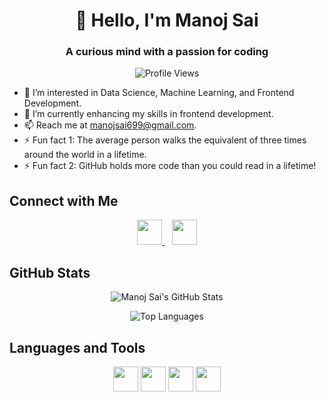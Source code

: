 <h1 align="center">👋 Hello, I'm Manoj Sai</h1>
<h3 align="center">A curious mind with a passion for coding</h3>

<p align="center">
  <img src="https://komarev.com/ghpvc/?username=manoj-sai-T" alt="Profile Views" />
</p>

- 👀 I’m interested in Data Science, Machine Learning, and Frontend Development.
- 🌱 I’m currently enhancing my skills in frontend development.
- 📫 Reach me at manojsai699@gmail.com.
- ⚡ Fun fact 1: The average person walks the equivalent of three times around the world in a lifetime.
- ⚡ Fun fact 2: GitHub holds more code than you could read in a lifetime!

## Connect with Me

<p align="center">
  <a href="https://www.linkedin.com/in/manoj-tatavarthi">
    <img src="https://img.shields.io/badge/LinkedIn-Connect-blue?style=for-the-badge&logo=linkedin" height="40">
  </a>&nbsp;&nbsp;
  <a href="https://www.instagram.com/_man_of_hearts_89">
    <img src="https://img.shields.io/badge/Instagram-Follow-red?style=for-the-badge&logo=instagram" height="40">
  </a>
</p>

## GitHub Stats

<p align="center">
  <img src="https://github-readme-stats.vercel.app/api?username=manoj-sai-T&show_icons=true&theme=dark" alt="Manoj Sai's GitHub Stats" />
</p>

<p align="center">
  <img src="https://github-readme-stats.vercel.app/api/top-langs/?username=manoj-sai-T&layout=compact&theme=dark" alt="Top Languages" />
</p>

## Languages and Tools

<p align="center">
  <img src="https://img.shields.io/badge/Python-3776AB?style=for-the-badge&logo=python&logoColor=white" height="40" />
  <img src="https://img.shields.io/badge/JavaScript-F7DF1E?style=for-the-badge&logo=javascript&logoColor=black" height="40" />
  <img src="https://img.shields.io/badge/HTML5-E34F26?style=for-the-badge&logo=html5&logoColor=white" height="40" />
  <img src="https://img.shields.io/badge/CSS3-1572B6?style=for-the-badge&logo=css3&logoColor=white" height="40" />
</p>
